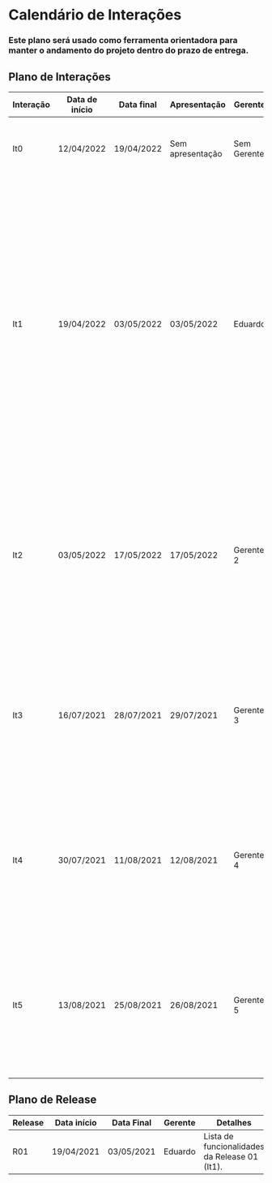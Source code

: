 # Calendário de Interações

### Este plano será usado como ferramenta orientadora para manter o andamento do projeto dentro do prazo de entrega.

## Plano de Interações

Interação | Data de início | Data final | Apresentação | Gerente | Detalhes 
--------- | -------------- | ---------- | ------------ | ------- | --------
It0      | 12/04/2022  | 19/04/2022 | Sem apresentação | Sem Gerente | Atividades práticas individuais dos discentes durante todo o semestre.
It1      | 19/04/2022  | 03/05/2022 | 03/05/2022   | Eduardo | Criar Documento de Visão;<br/>Criar Documento de Modelos;<br/>Criar documento da Arquitetura;<br/>Definir gerente de cada Iteração;<br/>Detalhar User Story Base - US00;<br/>Definir Estrutura do Projeto de acordo com o US00;<br>Implementar US00, Testar US00;<br>Detalhar User Stories (um por membro da equipe);<br/>[Detalhes IT1](it1.md).
It2      | 03/05/2022  | 17/05/2022 | 17/05/2022   | Gerente 2 | Criar Plano de Release ([Exemplo](#plano-de-release));<br/>Detalhar novos User Stories;<br>Implementar User Stories da _It_ anterior;<br>Testar User Stories da _It_ anterior (Testes de Aceitação);<br>Deploy da Iteração (Implantação).
It3      | 16/07/2021  | 28/07/2021 | 29/07/2021   | Gerente 3 | Detalhar novos User Stories;<br>Implementar User Stories da _It_ anterior;<br>Testar User Stories da _It_ anterior (Testes de Aceitação);<br>Deploy da Iteração (Implantação).
It4      | 30/07/2021  | 11/08/2021 | 12/08/2021   | Gerente 4 | Detalhar novos User Stories;<br>Implementar User Stories da _It_ anterior;<br>Testar User Stories da _It_ anterior (Testes de Aceitação);<br>Deploy da Iteração (Implantação).
It5      | 13/08/2021  | 25/08/2021 | 26/08/2021   | Gerente 5 | Detalhar novos User Stories;<br>Implementar User Stories da _It_ anterior;<br>Testar User Stories da _It_ anterior (Testes de Aceitação);<br>Deploy da Iteração (Implantação).




## Plano de Release 


Release | Data início | Data Final | Gerente   | Detalhes
------- | ----------- | ---------- | --------- | --------
R01     | 19/04/2021  | 03/05/2021 | Eduardo | Lista de funcionalidades da Release 01 (It1).